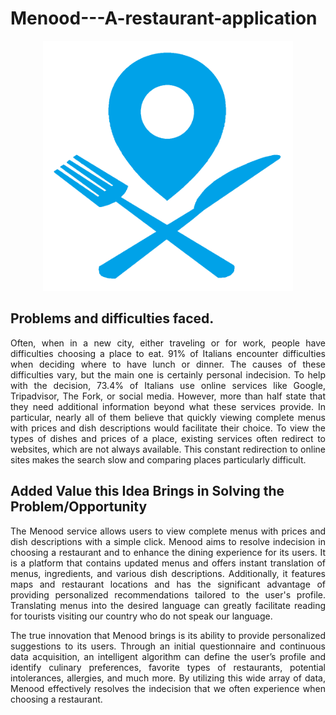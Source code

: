 # Menood---A-restaurant-application
<p align="center">
  <img  style="text-align:center" src="https://github.com/albifnt/Menood---A-restaurant-application/blob/main/content_readme/Logo.png" width="400" height="400">
</p>

## Problems and difficulties faced.
<p align="justify">
Often, when in a new city, either traveling or for work, people have difficulties choosing a place to eat. 91% of Italians encounter difficulties when deciding where to have lunch or dinner. The causes of these difficulties vary, but the main one is certainly personal indecision. To help with the decision, 73.4% of Italians use online services like Google, Tripadvisor, The Fork, or social media. However, more than half state that they need additional information beyond what these services provide. In particular, nearly all of them believe that quickly viewing complete menus with prices and dish descriptions would facilitate their choice. To view the types of dishes and prices of a place, existing services often redirect to websites, which are not always available. This constant redirection to online sites makes the search slow and comparing places particularly difficult.
</p>

## Added Value this Idea Brings in Solving the Problem/Opportunity
<p align="justify">
The Menood service allows users to view complete menus with prices and dish descriptions with a simple click. Menood aims to resolve indecision in choosing a restaurant and to enhance the dining experience for its users. It is a platform that contains updated menus and offers instant translation of menus, ingredients, and various dish descriptions. Additionally, it features maps and restaurant locations and has the significant advantage of providing personalized recommendations tailored to the user's profile. Translating menus into the desired language can greatly facilitate reading for tourists visiting our country who do not speak our language.
</p>

<p align="justify">
The true innovation that Menood brings is its ability to provide personalized suggestions to its users. Through an initial questionnaire and continuous data acquisition, an intelligent algorithm can define the user’s profile and identify culinary preferences, favorite types of restaurants, potential intolerances, allergies, and much more. By utilizing this wide array of data, Menood effectively resolves the indecision that we often experience when choosing a restaurant.
</p>
